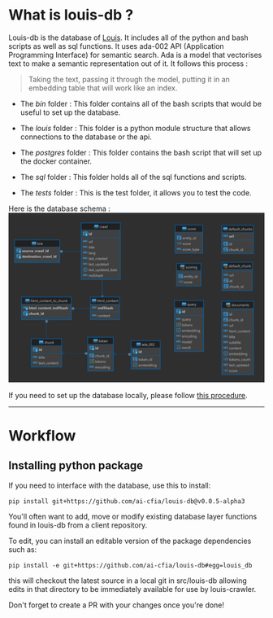 # What is louis-db ?

Louis-db is the database of [Louis](https://github.com/ai-cfia/louis). It includes all of the python and bash scripts as well as sql functions. It uses ada-002 API (Application Programming Interface) for semantic search. Ada is a model that vectorises text to make a semantic representation out of it. It follows this process : 
> Taking the text, passing it through the model, putting it in an embedding table that will work like an index.

- The *bin* folder : This folder contains all of the bash scripts that would be useful to set up the database.

- The *louis* folder : This folder is a python module structure that allows connections to the database or the api.

- The *postgres* folder : This folder contains the bash script that will set up the docker container.

- The *sql* folder : This folder holds all of the sql functions and scripts.

- The *tests* folder : This is the test folder, it allows you to test the code.

Here is the database schema :
![database schema](img/database-schema.png)

If you need to set up the database locally, please follow [this procedure](setup-procedure.md).

---

# Workflow

## Installing python package

If you need to interface with the database, use this to install:

```
pip install git+https://github.com/ai-cfia/louis-db@v0.0.5-alpha3
```

You'll often want to add, move or modify existing database layer functions found in louis-db from a client repository.

To edit, you can install an editable version of the package dependencies such as:

```
pip install -e git+https://github.com/ai-cfia/louis-db#egg=louis_db
```

this will checkout the latest source in a local git in src/louis-db allowing edits in that directory to be immediately available for use by louis-crawler.

Don't forget to create a PR with your changes once you're done!
